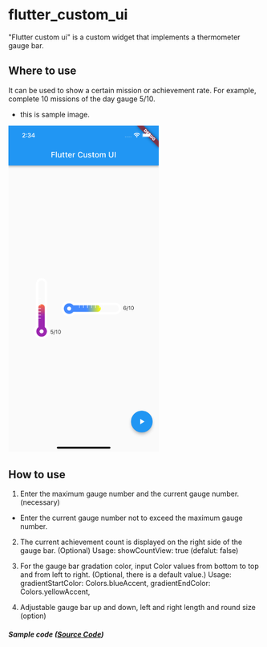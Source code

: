 # flutter_custom_ui

"Flutter custom ui" is a custom widget that implements a thermometer gauge bar.

## Where to use

It can be used to show a certain mission or achievement rate. 
For example, complete 10 missions of the day gauge 5/10.

- this is sample image.
<img src="assets/sample_image.png" alt="sample image" width="300"/>

## How to use

1. Enter the maximum gauge number and the current gauge number. (necessary)
* Enter the current gauge number not to exceed the maximum gauge number.

2. The current achievement count is displayed on the right side of the gauge bar. (Optional)
   Usage: showCountView: true (defalut: false)

3. For the gauge bar gradation color, input Color values from bottom to top and from left to right.
   (Optional, there is a default value.)
   Usage: gradientStartColor: Colors.blueAccent, gradientEndColor: Colors.yellowAccent,

4. Adjustable gauge bar up and down, left and right length and round size
   (option)

##### Sample code ([Source Code](/lib/sample_code.dart))


